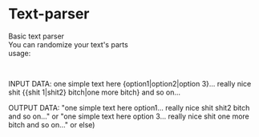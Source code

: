 # Text-parser
Basic text parser<br>
You can randomize your text's parts<br>
usage: <br>
<pre>  </pre>INPUT DATA: one simple text here {option1|option2|option 3}... really nice shit {{shit 1|shit2} bitch|one more bitch} and so on...
<pr> OUTPUT DATA: "one simple text here option1... really nice shit shit2 bitch and so on..." 
  or "one simple text here option 3... really nice shit one more bitch and so on..."
or else)
  </pre>
